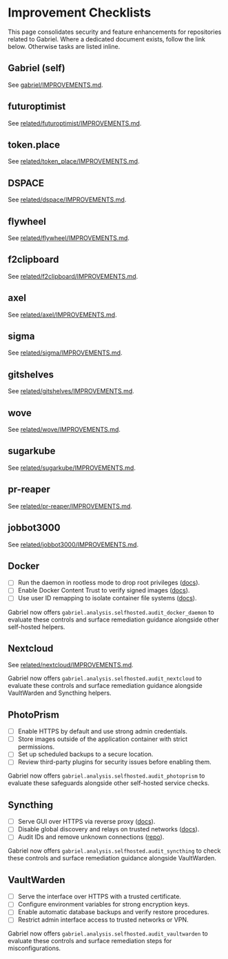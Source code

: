 # Improvement Checklists

This page consolidates security and feature enhancements for repositories related to Gabriel.
Where a dedicated document exists, follow the link below. Otherwise tasks are listed inline.

## Gabriel (self)

See [gabriel/IMPROVEMENTS.md](gabriel/IMPROVEMENTS.md).

## futuroptimist

See [related/futuroptimist/IMPROVEMENTS.md](related/futuroptimist/IMPROVEMENTS.md).

## token.place

See [related/token_place/IMPROVEMENTS.md](related/token_place/IMPROVEMENTS.md).

## DSPACE

See [related/dspace/IMPROVEMENTS.md](related/dspace/IMPROVEMENTS.md).

## flywheel

See [related/flywheel/IMPROVEMENTS.md](related/flywheel/IMPROVEMENTS.md).

## f2clipboard

See [related/f2clipboard/IMPROVEMENTS.md](related/f2clipboard/IMPROVEMENTS.md).

## axel

See [related/axel/IMPROVEMENTS.md](related/axel/IMPROVEMENTS.md).

## sigma

See [related/sigma/IMPROVEMENTS.md](related/sigma/IMPROVEMENTS.md).

## gitshelves

See [related/gitshelves/IMPROVEMENTS.md](related/gitshelves/IMPROVEMENTS.md).

## wove

See [related/wove/IMPROVEMENTS.md](related/wove/IMPROVEMENTS.md).

## sugarkube

See [related/sugarkube/IMPROVEMENTS.md](related/sugarkube/IMPROVEMENTS.md).

## pr-reaper

See [related/pr-reaper/IMPROVEMENTS.md](related/pr-reaper/IMPROVEMENTS.md).

## jobbot3000

See [related/jobbot3000/IMPROVEMENTS.md](related/jobbot3000/IMPROVEMENTS.md).

## Docker

- [ ] Run the daemon in rootless mode to drop root privileges ([docs][docker-rootless]).
- [ ] Enable Docker Content Trust to verify signed images ([docs][docker-trust]).
- [ ] Use user ID remapping to isolate container file systems ([docs][docker-userns]).

Gabriel now offers `gabriel.analysis.selfhosted.audit_docker_daemon`
to evaluate these controls and surface remediation guidance alongside
other self-hosted helpers.

[docker-rootless]: https://docs.docker.com/engine/security/rootless/
[docker-trust]: https://docs.docker.com/engine/security/trust/
[docker-userns]: https://docs.docker.com/engine/security/userns-remap/

## Nextcloud

See [related/nextcloud/IMPROVEMENTS.md](related/nextcloud/IMPROVEMENTS.md).

Gabriel now offers `gabriel.analysis.selfhosted.audit_nextcloud`
to evaluate these controls and surface remediation guidance alongside
VaultWarden and Syncthing helpers.

## PhotoPrism

- [ ] Enable HTTPS by default and use strong admin credentials.
- [ ] Store images outside of the application container with strict permissions.
- [ ] Set up scheduled backups to a secure location.
- [ ] Review third-party plugins for security issues before enabling them.

Gabriel now offers `gabriel.analysis.selfhosted.audit_photoprism`
to evaluate these safeguards alongside other self-hosted service checks.

## Syncthing

- [ ] Serve GUI over HTTPS via reverse proxy ([docs](https://docs.syncthing.net/users/reverseproxy.html)).
- [ ] Disable global discovery and relays on trusted networks
  ([docs](https://docs.syncthing.net/users/stdiscosrv.html)).
- [ ] Audit IDs and remove unknown connections ([repo](https://github.com/syncthing/syncthing)).

Gabriel now offers `gabriel.analysis.selfhosted.audit_syncthing`
to check these controls and surface remediation guidance alongside
VaultWarden.

## VaultWarden

- [ ] Serve the interface over HTTPS with a trusted certificate.
- [ ] Configure environment variables for strong encryption keys.
- [ ] Enable automatic database backups and verify restore procedures.
- [ ] Restrict admin interface access to trusted networks or VPN.

Gabriel now offers `gabriel.analysis.selfhosted.audit_vaultwarden`
to evaluate these controls and surface remediation steps for
misconfigurations.
